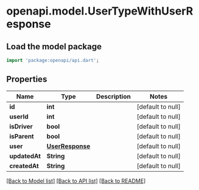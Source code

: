 # openapi.model.UserTypeWithUserResponse

## Load the model package
```dart
import 'package:openapi/api.dart';
```

## Properties
Name | Type | Description | Notes
------------ | ------------- | ------------- | -------------
**id** | **int** |  | [default to null]
**userId** | **int** |  | [default to null]
**isDriver** | **bool** |  | [default to null]
**isParent** | **bool** |  | [default to null]
**user** | [**UserResponse**](UserResponse.md) |  | [default to null]
**updatedAt** | **String** |  | [default to null]
**createdAt** | **String** |  | [default to null]

[[Back to Model list]](../README.md#documentation-for-models) [[Back to API list]](../README.md#documentation-for-api-endpoints) [[Back to README]](../README.md)


